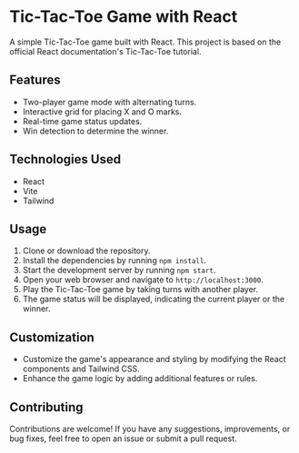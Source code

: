 # Tic-Tac-Toe Game with React

A simple Tic-Tac-Toe game built with React. This project is based on the official React documentation's Tic-Tac-Toe tutorial.

## Features

- Two-player game mode with alternating turns.
- Interactive grid for placing X and O marks.
- Real-time game status updates.
- Win detection to determine the winner.

## Technologies Used

- React
- Vite
- Tailwind

## Usage

1. Clone or download the repository.
2. Install the dependencies by running `npm install`.
3. Start the development server by running `npm start`.
4. Open your web browser and navigate to `http://localhost:3000`.
5. Play the Tic-Tac-Toe game by taking turns with another player.
6. The game status will be displayed, indicating the current player or the winner.

## Customization

- Customize the game's appearance and styling by modifying the React components and Tailwind CSS.
- Enhance the game logic by adding additional features or rules.

## Contributing

Contributions are welcome! If you have any suggestions, improvements, or bug fixes, feel free to open an issue or submit a pull request.
